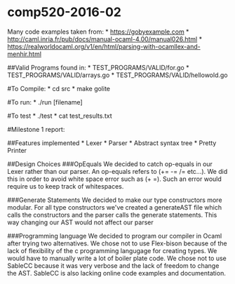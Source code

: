 # comp520-2016-02
Many code examples taken from:
    * https://gobyexample.com
    * http://caml.inria.fr/pub/docs/manual-ocaml-4.00/manual026.html
    * https://realworldocaml.org/v1/en/html/parsing-with-ocamllex-and-menhir.html

##Valid Programs found in: 
    * TEST\_PROGRAMS/VALID/for.go
    * TEST\_PROGRAMS/VALID/arrays.go
    * TEST\_PROGRAMS/VALID/hellowold.go

#To Compile:
    * cd src
    * make golite

#To run:
    * ./run [filename]

#To test
    * ./test
    * cat test\_results.txt

#Milestone 1 report:

##Features implemented
    * Lexer
    * Parser
    * Abstract syntax tree
    * Pretty Printer

##Design Choices
###OpEquals
We decided to catch op-equals in our Lexer rather than our parser. An op-equals refers to (+= -= /= etc...). We did this in order to avoid white space error such as (+ =). Such an error would require us to keep track of whitespaces.

###Generate Statements
We decided to make our type constructors more modular. For all type constructors we've created a generateAST file which calls the constructors and the parser calls the generate statements. This way changing our AST would not affect our parser

###Programming language
We decided to program our compiler in Ocaml after trying two alternatives. We chose not to use Flex-bison because of the lack of flexibility of the c programming langugage for creating types. We would have to manually write a lot of boiler plate code. We chose not to use SableCC because it was very verbose and the lack of freedom to change the AST. SableCC is also lacking online code examples and documentation.
